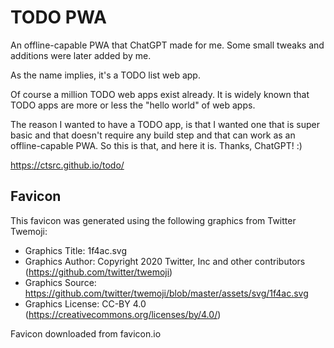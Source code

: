 # TODO PWA

An offline-capable PWA that ChatGPT made for me. Some small tweaks and additions were later added by me.

As the name implies, it's a TODO list web app.

Of course a million TODO web apps exist already. It is widely known that TODO apps are more or less the "hello world" of web apps.

The reason I wanted to have a TODO app, is that I wanted one that is super basic and that doesn't require any build step and that can work as an offline-capable PWA. So this is that, and here it is. Thanks, ChatGPT! :)

https://ctsrc.github.io/todo/

## Favicon

This favicon was generated using the following graphics from Twitter Twemoji:

- Graphics Title: 1f4ac.svg
- Graphics Author: Copyright 2020 Twitter, Inc and other contributors (https://github.com/twitter/twemoji)
- Graphics Source: https://github.com/twitter/twemoji/blob/master/assets/svg/1f4ac.svg
- Graphics License: CC-BY 4.0 (https://creativecommons.org/licenses/by/4.0/)

Favicon downloaded from favicon.io
